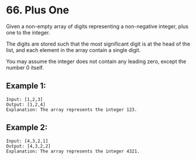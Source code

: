 # 66. Plus One

Given a non-empty array of digits representing a non-negative integer, plus one to the integer.

The digits are stored such that the most significant digit is at the head of the list, and each element in the array contain a single digit.

You may assume the integer does not contain any leading zero, except the number 0 itself.

## Example 1:

```
Input: [1,2,3]
Output: [1,2,4]
Explanation: The array represents the integer 123.
```

## Example 2:

```
Input: [4,3,2,1]
Output: [4,3,2,2]
Explanation: The array represents the integer 4321.
```